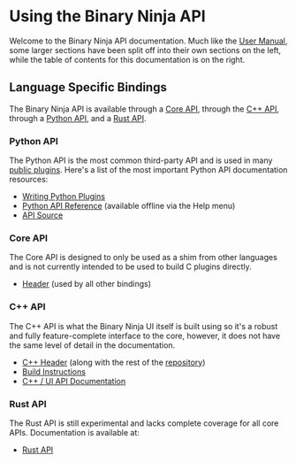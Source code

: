 # Using the Binary Ninja API

Welcome to the Binary Ninja API documentation. Much like the [User Manual](./guide/index.html), some larger sections have been split off into their own sections on the left, while the table of contents for this documentation is on the right.

## Language Specific Bindings

The Binary Ninja API is available through a [Core API](#core-api), through the [C++ API](#c-api), through a [Python API](#python-api), and a [Rust API](#rust-api).

### Python API

The Python API is the most common third-party API and is used in many [public plugins](https://github.com/vector35/community-plugins). Here's a list of the most important Python API documentation resources:

 - [Writing Python Plugins](plugins.md)
 - [Python API Reference](https://api.binary.ninja/) (available offline via the Help menu)
 - [API Source](https://github.com/Vector35/binaryninja-api/tree/dev/python)

### Core API

The Core API is designed to only be used as a shim from other languages and is not currently intended to be used to build C plugins directly.

 - [Header](https://github.com/Vector35/binaryninja-api/blob/dev/binaryninjacore.h) (used by all other bindings)

### C++ API

The C++ API is what the Binary Ninja UI itself is built using so it's a robust and fully feature-complete interface to the core, however, it does not have the same level of detail in the documentation.

 - [C++ Header](https://github.com/Vector35/binaryninja-api/blob/dev/binaryninjaapi.h) (along with the rest of the [repository](https://github.com/Vector35/binaryninja-api))
 - [Build Instructions](https://github.com/Vector35/binaryninja-api#building)
 - [C++ / UI API Documentation](https://api.binary.ninja/cpp/)

### Rust API

The Rust API is still experimental and lacks complete coverage for all core APIs. Documentation is available at:

 - [Rust API](https://github.com/Vector35/binaryninja-api/tree/dev/rust)

